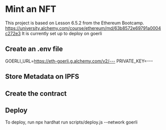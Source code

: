 # Mint an NFT 

This project is based on Lesson 6.5.2 from the Ethereum Bootcamp.
https://university.alchemy.com/course/ethereum/md/63b8572e69791a0004c272e3
It is currently set up to deploy on goerli

## Create an .env file
GOERLI_URL=https://eth-goerli.g.alchemy.com/v2/---
PRIVATE_KEY=---

## Store Metadata on IPFS

## Create the contract

## Deploy
To deploy, run npx hardhat run scripts/deploy.js --network goerli